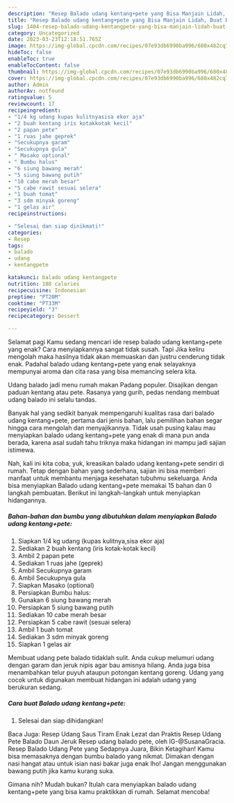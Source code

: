 ```yaml
---
description: "Resep Balado udang kentang+pete yang Bisa Manjain Lidah, Buat Buka Puasa Lezat"
title: "Resep Balado udang kentang+pete yang Bisa Manjain Lidah, Buat Buka Puasa Lezat"
slug: 1404-resep-balado-udang-kentangpete-yang-bisa-manjain-lidah-buat-buka-puasa-lezat
category: Uncategorized
date: 2023-03-23T12:18:51.765Z
image: https://img-global.cpcdn.com/recipes/07e93db6990ba996/680x482cq70/balado-udang-kentangpete-foto-resep-utama.jpg
hideToc: false
enableToc: true
enableTocContent: false
thumbnail: https://img-global.cpcdn.com/recipes/07e93db6990ba996/680x482cq70/balado-udang-kentangpete-foto-resep-utama.jpg
cover: https://img-global.cpcdn.com/recipes/07e93db6990ba996/680x482cq70/balado-udang-kentangpete-foto-resep-utama.jpg
author: Admin
authorAv: notfound
ratingvalue: 5
reviewcount: 17
recipeingredient:
- "1/4 kg udang kupas kulitnyasisa ekor aja"
- "2 buah kentang iris kotakkotak kecil"
- "2 papan pete"
- "1 ruas jahe geprek"
- "Secukupnya garam"
- "Secukupnya gula"
- " Masako optional"
- " Bumbu halus"
- "6 siung bawang merah"
- "5 siung bawang putih"
- "10 cabe merah besar"
- "5 cabe rawit sesuai selera"
- "1 buah tomat"
- "3 sdm minyak goreng"
- "1 gelas air"
recipeinstructions:

- "Selesai dan siap dinikmati!"
categories:
- Resep
tags:
- balado
- udang
- kentangpete

katakunci: balado udang kentangpete 
nutrition: 188 calories
recipecuisine: Indonesian
preptime: "PT20M"
cooktime: "PT33M"
recipeyield: "3"
recipecategory: Dessert

---
```



Selamat pagi Kamu sedang mencari ide resep balado udang kentang+pete yang enak? Cara menyiapkannya sangat tidak susah. Tapi Jika keliru mengolah maka hasilnya tidak akan memuaskan dan justru cenderung tidak enak. Padahal balado udang kentang+pete yang enak selayaknya mempunyai aroma dan cita rasa yang bisa memancing selera kita.


Udang balado jadi menu rumah makan Padang populer. Disajikan dengan paduan kentang atau pete. Rasanya yang gurih, pedas nendang membuat udang balado ini selalu tandas.

Banyak hal yang sedikit banyak mempengaruhi kualitas rasa dari balado udang kentang+pete, pertama dari jenis bahan, lalu pemilihan bahan segar hingga cara mengolah dan menyajikannya. Tidak usah pusing kalau mau menyiapkan balado udang kentang+pete yang enak di mana pun anda berada, karena asal sudah tahu triknya maka hidangan ini mampu jadi sajian istimewa.


Nah, kali ini kita coba, yuk, kreasikan balado udang kentang+pete sendiri di rumah. Tetap dengan bahan yang sederhana, sajian ini bisa memberi manfaat untuk membantu menjaga kesehatan tubuhmu sekeluarga. Anda bisa menyiapkan Balado udang kentang+pete memakai 15 bahan dan 0 langkah pembuatan. Berikut ini langkah-langkah untuk menyiapkan hidangannya.

<!--inarticleads1-->

##### Bahan-bahan dan bumbu yang dibutuhkan dalam menyiapkan Balado udang kentang+pete:

1. Siapkan 1/4 kg udang (kupas kulitnya,sisa ekor aja)
1. Sediakan 2 buah kentang (iris kotak-kotak kecil)
1. Ambil 2 papan pete
1. Sediakan 1 ruas jahe (geprek)
1. Ambil Secukupnya garam
1. Ambil Secukupnya gula
1. Siapkan  Masako (optional)
1. Persiapkan  Bumbu halus:
1. Gunakan 6 siung bawang merah
1. Persiapkan 5 siung bawang putih
1. Sediakan 10 cabe merah besar
1. Persiapkan 5 cabe rawit (sesuai selera)
1. Ambil 1 buah tomat
1. Sediakan 3 sdm minyak goreng
1. Siapkan 1 gelas air


Membuat udang pete balado tidaklah sulit. Anda cukup melumuri udang dengan garam dan jeruk nipis agar bau amisnya hilang. Anda juga bisa menambahkan telur puyuh ataupun potongan kentang goreng. Udang yang cocok untuk digunakan membuat hidangan ini adalah udang yang berukuran sedang. 

<!--inarticleads2-->

##### Cara buat Balado udang kentang+pete:


1. Selesai dan siap dihidangkan!

Baca Juga: Resep Udang Saus Tiram Enak Lezat dan Praktis Resep Udang Pete Balado Daun Jeruk⁣ Resep udang balado pete, oleh IG-@SusanaGracia. Resep Balado Udang Pete yang Sedapnya Juara, Bikin Ketagihan! Kamu bisa memasaknya dengan bumbu balado yang nikmat. Dimakan dengan nasi hangat atau untuk isian nasi bakar juga enak lho! Jangan menggunakan bawang putih jika kamu kurang suka. 

Gimana nih? Mudah bukan? Itulah cara menyiapkan balado udang kentang+pete yang bisa kamu praktikkan di rumah. Selamat mencoba!
